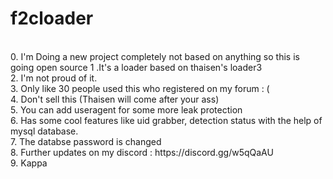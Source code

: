 # f2cloader
<br>
0. I'm Doing a new project completely not based on anything so this is going open source
1 .It's a loader based on thaisen's loader3<br>
2. I'm not proud of it.<br>
3. Only like 30 people used this who registered on my forum : ( <br>
4. Don't sell this (Thaisen will come after your ass)<br>
5. You can add useragent for some more leak protection<br>
6. Has some cool features like uid grabber, detection status with the help of mysql database.<br>
7. The databse password is changed<br>
8. Further updates on my discord : https://discord.gg/w5qQaAU<br>
9. Kappa<br>
